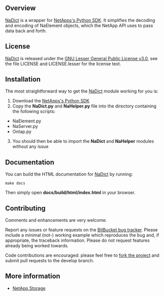 ## Overview
[NaDict] is a wrapper for [NetApps's Python SDK](https://mysupport.netapp.com/documentation/productlibrary/index.html?productID=60427).
It simplifies the decoding and encoding of NaElement objects, which the NetApp API uses to pass data back and forth.

## License
[NaDict] is released under the [GNU Lesser General Public License v3.0][],
see the file LICENSE and LICENSE.lesser for the license text.

## Installation
The most straightforward way to get the [NaDict] module working for you is:

 1. Download the [NetApps's Python SDK](https://mysupport.netapp.com/documentation/productlibrary/index.html?productID=60427)
 2. Copy the **NaDict.py** and **NaHelper.py** file into the directory containing the following scripts:
  - NaElement.py
  - NaServer.py
  - Ontap.py
 3. You should then be able to import the **NaDict** and **NaHelper** modules without any issue

## Documentation

You can build the HTML documentation for [NaDict] by running:
```commandline
make docs
```

Then simply open **docs/build/html/index.html** in your browser.

## Contributing
Comments and enhancements are very welcome.

Report any issues or feature requests on the [BitBucket bug
tracker](https://bitbucket.org/isaiah1112/nadict/issues?status=new&status=open). Please include a minimal
(not-) working example which reproduces the bug and, if appropriate, the
 traceback information.  Please do not request features already being worked
towards.

Code contributions are encouraged: please feel free to [fork the
project](https://bitbucket.org/isaiah1112/nadict/fork) and submit pull requests to the develop branch.

## More information

- [NetApp Storage](http://www.netapp.com/)

[GNU Lesser General Public License v3.0]: http://choosealicense.com/licenses/lgpl-3.0/ "LGPL v3"

[NaDict]: https://bitbucket.org/isaiah1112/nadict "NaDict Module"
